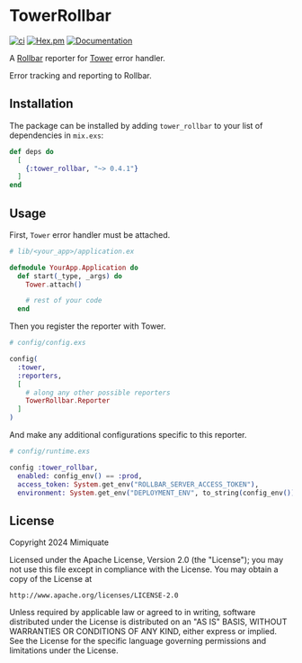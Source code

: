 # TowerRollbar

[![ci](https://github.com/mimiquate/tower_rollbar/actions/workflows/ci.yml/badge.svg?branch=main)](https://github.com/mimiquate/tower_rollbar/actions?query=branch%3Amain)
[![Hex.pm](https://img.shields.io/hexpm/v/tower_rollbar.svg)](https://hex.pm/packages/tower_rollbar)
[![Documentation](https://img.shields.io/badge/Documentation-purple.svg)](https://hexdocs.pm/tower_rollbar)

A [Rollbar](https://rollbar.com) reporter for [Tower](https://github.com/mimiquate/tower) error handler.

Error tracking and reporting to Rollbar.

## Installation

The package can be installed by adding `tower_rollbar` to your list of dependencies in `mix.exs`:

```elixir
def deps do
  [
    {:tower_rollbar, "~> 0.4.1"}
  ]
end
```

## Usage

First, `Tower` error handler must be attached.

```elixir
# lib/<your_app>/application.ex

defmodule YourApp.Application do
  def start(_type, _args) do
    Tower.attach()

    # rest of your code
  end
```

Then you register the reporter with Tower.

```elixir
# config/config.exs

config(
  :tower,
  :reporters,
  [
    # along any other possible reporters
    TowerRollbar.Reporter
  ]
)
```

And make any additional configurations specific to this reporter.

```elixir
# config/runtime.exs

config :tower_rollbar,
  enabled: config_env() == :prod,
  access_token: System.get_env("ROLLBAR_SERVER_ACCESS_TOKEN"),
  environment: System.get_env("DEPLOYMENT_ENV", to_string(config_env()))
```

## License

Copyright 2024 Mimiquate

Licensed under the Apache License, Version 2.0 (the "License");
you may not use this file except in compliance with the License.
You may obtain a copy of the License at

    http://www.apache.org/licenses/LICENSE-2.0

Unless required by applicable law or agreed to in writing, software
distributed under the License is distributed on an "AS IS" BASIS,
WITHOUT WARRANTIES OR CONDITIONS OF ANY KIND, either express or implied.
See the License for the specific language governing permissions and
limitations under the License.
